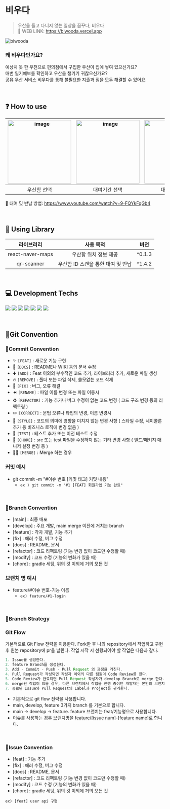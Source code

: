 # 비우다

> 우산을 들고 다니지 않는 일상을 꿈꾸다, 비우다
> <br/>
> 🔗 WEB LINK: https://biwooda.vercel.app

![biwooda](https://github.com/Biwooda/biwooda-client/assets/34948133/1b7403fd-df05-4693-a70d-d3b91faf5385)

### 왜 비우다인가요?

예상치 못 한 우천으로 편의점에서 구입한 우산이 집에 쌓여 있으신가요?<br/>
매번 일기예보를 확인하고 우산을 챙기기 귀찮으신가요?<br/>
공유 우산 서비스 비우다를 통해 불필요한 지출과 짐을 모두 해결할 수 있어요.

<br/>

## ❓ How to use

| <img width="200" alt="image" src="https://github.com/Biwooda/biwooda-client/assets/34948133/ca7777a4-c29b-4cc5-ac1f-8703047a5808"> | <img width="200" alt="image" src="https://github.com/Biwooda/biwooda-client/assets/34948133/c4825aa2-56a8-49ed-a87b-097907515924"> | <img width="200" alt="image" src="https://github.com/Biwooda/biwooda-client/assets/34948133/e5460ae1-bb5b-40ca-b9d2-f9dd26b98b92"> | <img width="200" alt="image" src="https://github.com/Biwooda/biwooda-client/assets/34948133/de4dc929-74b1-4095-8a27-dac0359a6650"> |
| :---: | :---: | :---: | :---: |
| 우산함 선택 | 대여기간 선택 | 대여 비용 확인 | 결제 수단 선택 |

🌟 대여 및 반납 방법: https://www.youtube.com/watch?v=9-FQYkFqGb4

<br/>

## 📖 Using Library

| 라이브러리 | 사용 목적 | 버전 |
| :---: | :---: | :---: |
| react-naver-maps | 우산함 위치 정보 제공 | ^0.1.3 |
| qr-scanner | 우산함 ID 스캔을 통한 대여 및 반납 | ^1.4.2 |

<br>

## 💻 Development Techs
<img src="https://img.shields.io/badge/JavaScript-F7DF1E?style=for-the-badge&logo=javascript&logoColor=black"> <img src="https://img.shields.io/badge/React-61DAFB?style=for-the-badge&logo=react&logoColor=black"> <img src="https://img.shields.io/badge/React Router-CA4245?style=for-the-badge&logo=reactrouter&logoColor=white"> <img src="https://img.shields.io/badge/PostCSS-DD3A0A?style=for-the-badge&logo=postcss&logoColor=white"> <img src="https://img.shields.io/badge/Vercel-000000?style=for-the-badge&logo=vercel&logoColor=white"> <img src="https://img.shields.io/badge/Prettier-F7B93E?style=for-the-badge&logo=prettier&logoColor=black"> <img src="https://img.shields.io/badge/ESLint-4B32C3?style=for-the-badge&logo=eslint&logoColor=white">

<br>

## 📌Git Convention

### 🔹Commit Convention

- ✨ `[FEAT]` : 새로운 기능 구현
- 📝 `[DOCS]` : README나 WIKI 등의 문서 수정
- ➕ `[ADD]` : Feat 이외의 부수적인 코드 추가, 라이브러리 추가, 새로운 파일 생성
- 🔥 `[REMOVE]` : 폴더 또는 파일 삭제, 쓸모없는 코드 삭제
- 🐛 `[FIX]` : 버그, 오류 해결
- ⏪️ `[RENAME]` : 파일 이름 변경 또는 파일 이동시
- ♻️ `[REFACTOR]` : 기능 추가나 버그 수정이 없는 코드 변경 ( 코드 구조 변경 등의 리팩토링 )
- ✏️ `[CORRECT]` : 문법 오류나 타입의 변경, 이름 변경시
- 🎨 `[STYLE]` : 코드의 의미에 영향을 미치지 않는 변경 사항 ( 스타일 수정, 세미콜론 추가 등 비즈니스 로직에 변경 없음 )
- 🧪 `[TEST]` : 테스트 추가 또는 이전 테스트 수정
- 🧹 `[CHORE]` : src 또는 test 파일을 수정하지 않는 기타 변경 사항 ( 빌드/패키지 매니저 설정 변경 등 )
- 🤝🏻 `[MERGE]` : Merge 하는 경우

### 커밋 예시

- git commit -m "#이슈 번호 [커밋 태그] 커밋 내용"
  - `ex ) git commit -m "#1 [FEAT] 회원가입 기능 완료"`

<br>

### 🔹Branch Convention

- [main] : 최종 배포
- [develop] : 주요 개발, main merge 이전에 거치는 branch
- [feature] : 각자 개발, 기능 추가
- [fix] : 에러 수정, 버그 수정
- [docs] : README, 문서
- [refactor] : 코드 리펙토링 (기능 변경 없이 코드만 수정할 때)
- [modify] : 코드 수정 (기능의 변화가 있을 때)
- [chore] : gradle 세팅, 위의 것 이외에 거의 모든 것

### 브랜치 명 예시

- feature/#이슈 번호-기능 이름
  - `ex) feature/#1-login`

<br>

### 🔹Branch Strategy

### Git Flow

기본적으로 Git Flow 전략을 이용한다. Fork한 후 나의 repository에서 작업하고 구현 후 원본 repository에 pr을 날린다. 작업 시작 시 선행되어야 할 작업은 다음과 같다.

```java
1. Issue를 생성한다.
2. feature Branch를 생성한다.
3. Add - Commit - Push - Pull Request 의 과정을 거친다.
4. Pull Request가 작성되면 작성자 이외의 다른 팀원이 Code Review를 한다.
5. Code Review가 완료되면 Pull Request 작성자가 develop Branch로 merge 한다.
6. merge된 작업이 있을 경우, 다른 브랜치에서 작업을 진행 중이던 개발자는 본인의 브랜치로 merge된 작업을 Pull 받아온다.
7. 종료된 Issue와 Pull Request의 Label과 Project를 관리한다.
```

- 기본적으로 git flow 전략을 사용합니다.
- main, develop, feature 3가지 branch 를 기본으로 합니다.
- main → develop → feature. feature 브랜치는 feat/기능명으로 사용합니다.
- 이슈를 사용하는 경우 브랜치명을 feature/[issue num]-[feature name]로 합니다.

<br>

### 🔹Issue Convention

- [feat] : 기능 추가
- [fix] : 에러 수정, 버그 수정
- [docs] : README, 문서
- [refactor] : 코드 리펙토링 (기능 변경 없이 코드만 수정할 때)
- [modify] : 코드 수정 (기능의 변화가 있을 때)
- [chore] : gradle 세팅, 위의 것 이외에 거의 모든 것

`ex) [feat] user api 구현`
